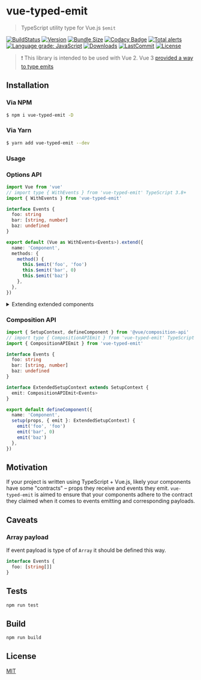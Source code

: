 # vue-typed-emit

> TypeScript utility type for Vue.js `$emit`

[![BuildStatus](https://img.shields.io/github/workflow/status/andrewvasilchuk/vue-typed-emit/Integration)](https://github.com/andrewvasilchuk/vue-typed-emit/actions?query=workflow%3AIntegration)
[![Version](https://img.shields.io/npm/v/vue-typed-emit)](https://www.npmjs.com/package/vue-typed-emit)
[![Bundle Size](https://img.shields.io/bundlephobia/minzip/vue-typed-emit)](https://bundlephobia.com/result?p=vue-typed-emit)
[![Codacy Badge](https://app.codacy.com/project/badge/Grade/0a12c2d8dbd44f028aacddb254df983d)](https://www.codacy.com/gh/andrewvasilchuk/vue-typed-emit/dashboard?utm_source=github.com&utm_medium=referral&utm_content=andrewvasilchuk/vue-typed-emit&utm_campaign=Badge_Grade)
[![Total alerts](https://img.shields.io/lgtm/alerts/g/andrewvasilchuk/vue-typed-emit.svg?logo=lgtm&logoWidth=18)](https://lgtm.com/projects/g/andrewvasilchuk/vue-typed-emit/alerts/)
[![Language grade: JavaScript](https://img.shields.io/lgtm/grade/javascript/g/andrewvasilchuk/vue-typed-emit.svg?logo=lgtm&logoWidth=18)](https://lgtm.com/projects/g/andrewvasilchuk/vue-typed-emit/context:javascript)
[![Downloads](https://img.shields.io/npm/dt/vue-typed-emit)](https://www.npmjs.com/package/vue-typed-emit)
[![LastCommit](https://img.shields.io/github/last-commit/andrewvasilchuk/vue-typed-emit)](https://github.com/andrewvasilchuk/vue-typed-emit/commits/master)
[![License](https://img.shields.io/npm/l/vue-typed-emit)](https://github.com/andrewvasilchuk/vue-typed-emit/blob/master/LICENSE)

> ❗ This library is intended to be used with Vue 2. Vue 3 [provided a way to type emits](https://vuejs.org/guide/typescript/composition-api.html#typing-component-emits)

## Installation

### Via NPM

```bash
$ npm i vue-typed-emit -D
```

### Via Yarn

```bash
$ yarn add vue-typed-emit --dev
```

### Usage

### Options API

```ts
import Vue from 'vue'
// import type { WithEvents } from 'vue-typed-emit' TypeScript 3.8+
import { WithEvents } from 'vue-typed-emit'

interface Events {
  foo: string
  bar: [string, number]
  baz: undefined
}

export default (Vue as WithEvents<Events>).extend({
  name: 'Component',
  methods: {
    method() {
      this.$emit('foo', 'foo')
      this.$emit('bar', 0)
      this.$emit('baz')
    },
  },
})
```

<details>
<summary>Extending extended components</summary>

```ts
// YourAwesomeExtendedComponent.vue
// ...

export default Vue.extend({
  // ...
  methods: {
    baz() {},
  },
  // ...
})
```

```ts
// ...
import YourAwesomeExtendedComponent from 'path/to/your/awewsome/extended/component'

export default (
  YourAwesomeExtendedComponent as WithEvents<
    WithEvents,
    typeof YourAwesomeExtendedComponent
  >
).extend({})
```

</details>

### Composition API

```ts
import { SetupContext, defineComponent } from '@vue/composition-api'
// import type { CompositionAPIEmit } from 'vue-typed-emit' TypeScript 3.8+
import { CompositionAPIEmit } from 'vue-typed-emit'

interface Events {
  foo: string
  bar: [string, number]
  baz: undefined
}

interface ExtendedSetupContext extends SetupContext {
  emit: CompositionAPIEmit<Events>
}

export default defineComponent({
  name: 'Component',
  setup(props, { emit }: ExtendedSetupContext) {
    emit('foo', 'foo')
    emit('bar', 0)
    emit('baz')
  },
})
```

## Motivation

If your project is written using TypeScript + Vue.js, likely your components have some "contracts" – props they receive and events they emit. `vue-typed-emit` is aimed to ensure that your components adhere to the contract they claimed when it comes to events emitting and corresponding payloads.

## Caveats

### Array payload

If event payload is type of of `Array` it should be defined this way.

```ts
interface Events {
  foo: [string[]]
}
```

## Tests

```bash
npm run test
```

## Build

```bash
npm run build
```

## License

[MIT](http://opensource.org/licenses/MIT)
